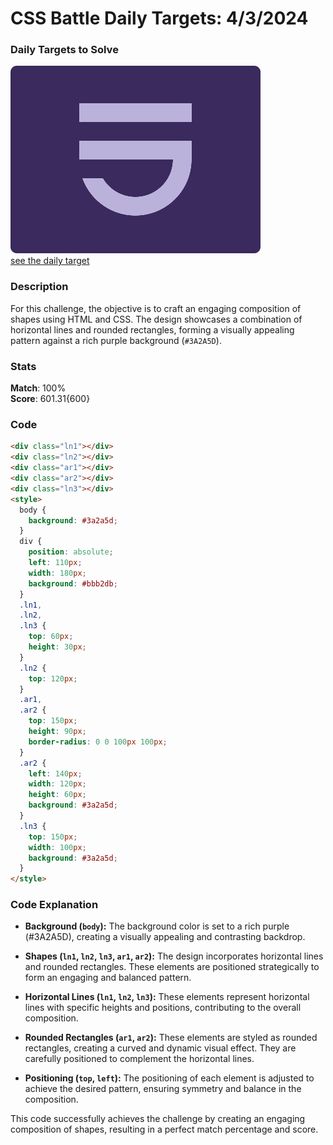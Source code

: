 # CSS Battle Daily Targets: 4/3/2024

### Daily Targets to Solve

![picture of daily target](./images/4.png)  
[see the daily target](https://cssbattle.dev/play/boTcLcuINkHJYy5zIVFM)

### Description

For this challenge, the objective is to craft an engaging composition of shapes using HTML and CSS. The design showcases a combination of horizontal lines and rounded rectangles, forming a visually appealing pattern against a rich purple background (`#3A2A5D`).

### Stats

**Match**: 100%  
**Score**: 601.31{600}

### Code

```html
<div class="ln1"></div>
<div class="ln2"></div>
<div class="ar1"></div>
<div class="ar2"></div>
<div class="ln3"></div>
<style>
  body {
    background: #3a2a5d;
  }
  div {
    position: absolute;
    left: 110px;
    width: 180px;
    background: #bbb2db;
  }
  .ln1,
  .ln2,
  .ln3 {
    top: 60px;
    height: 30px;
  }
  .ln2 {
    top: 120px;
  }
  .ar1,
  .ar2 {
    top: 150px;
    height: 90px;
    border-radius: 0 0 100px 100px;
  }
  .ar2 {
    left: 140px;
    width: 120px;
    height: 60px;
    background: #3a2a5d;
  }
  .ln3 {
    top: 150px;
    width: 100px;
    background: #3a2a5d;
  }
</style>
```

### Code Explanation

- **Background (`body`):** The background color is set to a rich purple (#3A2A5D), creating a visually appealing and contrasting backdrop.

- **Shapes (`ln1`, `ln2`, `ln3`, `ar1`, `ar2`):** The design incorporates horizontal lines and rounded rectangles. These elements are positioned strategically to form an engaging and balanced pattern.

- **Horizontal Lines (`ln1`, `ln2`, `ln3`):** These elements represent horizontal lines with specific heights and positions, contributing to the overall composition.

- **Rounded Rectangles (`ar1`, `ar2`):** These elements are styled as rounded rectangles, creating a curved and dynamic visual effect. They are carefully positioned to complement the horizontal lines.

- **Positioning (`top`, `left`):** The positioning of each element is adjusted to achieve the desired pattern, ensuring symmetry and balance in the composition.

This code successfully achieves the challenge by creating an engaging composition of shapes, resulting in a perfect match percentage and score.
